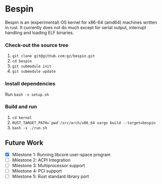 # Bespin

Bespin is an (experimental) OS kernel for x86-64 (amd64) machines written in
rust. It currently does not do much except for serial output, interrupt handling and loading ELF binaries.

### Check-out the source tree
1. `git clone git@github.com:gz/bespin.git`
1. `cd bespin`
1. `git submodule init`
1. `git submodule update`

### Install dependencies
Run `bash -x setup.sh`

### Build and run
1. `cd kernel`
1. ```RUST_TARGET_PATH=`pwd`/src/arch/x86_64 xargo build --target=bespin```
1. `bash -x ./run.sh`

## Future Work
 * [x] Milestone 1: Running libcore user-space program
 * [ ] Milestone 2: ACPI Integration
 * [ ] Milestone 3: Multiprocessor support
 * [ ] Milestone 4: PCI support
 * [ ] Milestone 5: Rust standard library port
